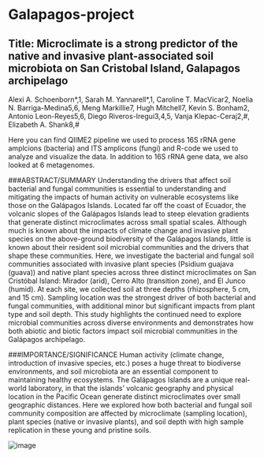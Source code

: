 # Galapagos-project

## Title: Microclimate is a strong predictor of the native and invasive plant-associated soil microbiota on San Cristobal Island, Galapagos archipelago
 
Alexi A. Schoenborn*,1, Sarah M. Yannarell*,1, Caroline T. MacVicar2, Noelia N. Barriga-Medina5,6, Meng Markillie7, Hugh Mitchell7, Kevin S. Bonham2, Antonio Leon-Reyes5,6, Diego Riveros-Iregui3,4,5, Vanja Klepac-Ceraj2,#, Elizabeth A. Shank8,# 



Here you can find QIIME2 pipeline we used to process 16S rRNA gene amplcions (bacteria) and ITS amplicons (fungi) and R-code we used to analyze and visualize the data. In addition to 16S rRNA gene data, we also looked at 6 metagenomes.


###ABSTRACT/SUMMARY
Understanding the drivers that affect soil bacterial and fungal communities is essential to understanding and mitigating the impacts of human activity on vulnerable ecosystems like those on the Galápagos Islands. Located far off the coast of Ecuador, the volcanic slopes of the Galápagos Islands lead to steep elevation gradients that generate distinct microclimates across small spatial scales. Although much is known about the impacts of climate change and invasive plant species on the above-ground biodiversity of the Galápagos Islands, little is known about their resident soil microbial communities and the drivers that shape these communities. Here, we investigate the bacterial and fungal soil communities associated with invasive plant species (Psidium guajava (guava)) and native plant species across three distinct microclimates on San Cristóbal Island: Mirador (arid), Cerro Alto (transition zone), and El Junco (humid). At each site, we collected soil at three depths (rhizosphere, 5 cm, and 15 cm). Sampling location was the strongest driver of both bacterial and fungal communities, with additional minor but significant impacts from plant type and soil depth. This study highlights the continued need to explore microbial communities across diverse environments and demonstrates how both abiotic and biotic factors impact soil microbial communities in the Galápagos archipelago. 

###IMPORTANCE/SIGNIFICANCE
Human activity (climate change, introduction of invasive species, etc.) poses a huge threat to biodiverse environments, and soil microbiota are an essential component to maintaining healthy ecosystems. The Galápagos Islands are a unique real-world laboratory, in that the islands’ volcanic geography and physical location in the Pacific Ocean generate distinct microclimates over small geographic distances. Here we explored how both bacterial and fungal soil community composition are affected by microclimate (sampling location), plant species (native or invasive plants), and soil depth with high sample replication in these young and pristine soils.  

![image](https://user-images.githubusercontent.com/54610818/178542813-339afbcd-bfae-44fc-859a-b5018efa9eb3.png)
